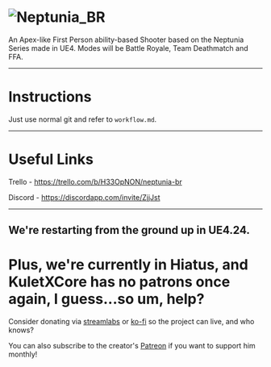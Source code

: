 # ![Neptunia_BR](https://trello-attachments.s3.amazonaws.com/5b750c120cf3bb7f77ba1c6a/5b890058aaf9ee71e886b90d/be9d3f8911dd4877d408685a2055913c/ConquestLogo.png) 
An Apex-like First Person ability-based Shooter based on the Neptunia Series made in UE4.
Modes will be Battle Royale, Team Deathmatch and FFA.

----

# Instructions

Just use normal git and refer to `workflow.md`.

--------

# Useful Links

Trello - https://trello.com/b/H33OpNON/neptunia-br

Discord - https://discordapp.com/invite/ZjjJst

--------

## We're restarting from the ground up in UE4.24. 

# Plus, we're currently in Hiatus, and KuletXCore has no patrons once again, I guess...so um, help?

Consider donating via [streamlabs](https://streamlabs.com/donate/kuletxcore) or [ko-fi](http://ko-fi.com/kuletxcore) so the project can live, and who knows?

You can also subscribe to the creator's [Patreon](http://patreon.com/kuletxcore) if you want to support him monthly!
